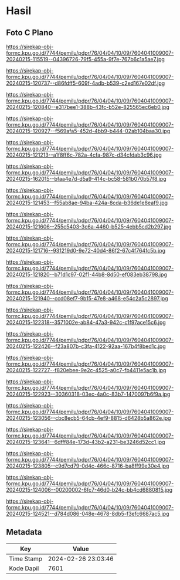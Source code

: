 # Hasil

## Foto C Plano

https://sirekap-obj-formc.kpu.go.id/7744/pemilu/pdpr/76/04/04/10/09/7604041009007-20240215-115519--04396726-79f5-455a-9f7e-767b6c1a5ae7.jpg

https://sirekap-obj-formc.kpu.go.id/7744/pemilu/pdpr/76/04/04/10/09/7604041009007-20240215-120737--d86fdff5-609f-4adb-b539-c2ed167e02df.jpg

https://sirekap-obj-formc.kpu.go.id/7744/pemilu/pdpr/76/04/04/10/09/7604041009007-20240215-120840--e317bee1-388b-43fc-b52e-825565ec6eb0.jpg

https://sirekap-obj-formc.kpu.go.id/7744/pemilu/pdpr/76/04/04/10/09/7604041009007-20240215-120927--f569afa5-452d-4bb9-b444-02ab104baa30.jpg

https://sirekap-obj-formc.kpu.go.id/7744/pemilu/pdpr/76/04/04/10/09/7604041009007-20240215-121213--a1f8ff6c-782a-4cfa-987c-d34cfdab3c96.jpg

https://sirekap-obj-formc.kpu.go.id/7744/pemilu/pdpr/76/04/04/10/09/7604041009007-20240215-162015--bfaa4e7d-d5a9-414c-bc58-581b070b57f8.jpg

https://sirekap-obj-formc.kpu.go.id/7744/pemilu/pdpr/76/04/04/10/09/7604041009007-20240215-121453--f55ab8ae-94ba-424a-8cda-b36de1e8eaf9.jpg

https://sirekap-obj-formc.kpu.go.id/7744/pemilu/pdpr/76/04/04/10/09/7604041009007-20240215-121606--255c5403-3c6a-4460-b525-4ebb5cd2b297.jpg

https://sirekap-obj-formc.kpu.go.id/7744/pemilu/pdpr/76/04/04/10/09/7604041009007-20240215-121716--931219d0-9e72-40d4-86f2-67c4f764fc5b.jpg

https://sirekap-obj-formc.kpu.go.id/7744/pemilu/pdpr/76/04/04/10/09/7604041009007-20240215-121820--b71d1c97-02f1-44b8-8d50-ef083eb38798.jpg

https://sirekap-obj-formc.kpu.go.id/7744/pemilu/pdpr/76/04/04/10/09/7604041009007-20240215-121940--ccd08ef7-9b15-47e8-a468-e54c2a5c2897.jpg

https://sirekap-obj-formc.kpu.go.id/7744/pemilu/pdpr/76/04/04/10/09/7604041009007-20240215-122318--3571002e-ab84-47a3-942c-c1f97ace15c6.jpg

https://sirekap-obj-formc.kpu.go.id/7744/pemilu/pdpr/76/04/04/10/09/7604041009007-20240215-122426--f23a807b-c3fa-4122-92aa-167b4f8bed1c.jpg

https://sirekap-obj-formc.kpu.go.id/7744/pemilu/pdpr/76/04/04/10/09/7604041009007-20240215-122727--f820ebee-9e2c-4525-a0c7-fb4411e5ac1b.jpg

https://sirekap-obj-formc.kpu.go.id/7744/pemilu/pdpr/76/04/04/10/09/7604041009007-20240215-122923--30360318-03ec-4a0c-83b7-1470097b6f9a.jpg

https://sirekap-obj-formc.kpu.go.id/7744/pemilu/pdpr/76/04/04/10/09/7604041009007-20240215-123056--cbc8ecb5-64cb-4ef9-8815-d6428b5a862e.jpg

https://sirekap-obj-formc.kpu.go.id/7744/pemilu/pdpr/76/04/04/10/09/7604041009007-20240215-123641--6dfff84e-173d-43b2-a231-be3246d52cc1.jpg

https://sirekap-obj-formc.kpu.go.id/7744/pemilu/pdpr/76/04/04/10/09/7604041009007-20240215-123805--c9d7cd79-0d4c-466c-8716-ba8ff99e30e4.jpg

https://sirekap-obj-formc.kpu.go.id/7744/pemilu/pdpr/76/04/04/10/09/7604041009007-20240215-124006--00200002-6fc7-46d0-b24c-bb4cd6880815.jpg

https://sirekap-obj-formc.kpu.go.id/7744/pemilu/pdpr/76/04/04/10/09/7604041009007-20240215-124521--d784d086-048e-4678-8db5-f3efc6687ac5.jpg


## Metadata

| Key        | Value               |
| ---------- | ------------------- |
| Time Stamp | 2024-02-26 23:03:46 |
| Kode Dapil | 7601                |



